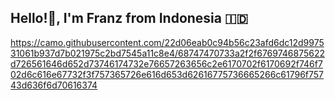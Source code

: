 <h2> Hello!👋, I'm Franz from Indonesia 🇮🇩</h2>

https://camo.githubusercontent.com/22d06eab0c94b56c23afd6dc12d997531061b937d7b021975c2bd7545a11c8e4/68747470733a2f2f6769746875622d726561646d652d73746174732e76657263656c2e6170702f6170692f746f702d6c616e67732f3f757365726e616d653d62616775736665266c61796f75743d636f6d70616374
